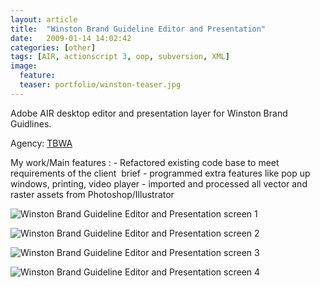 ```yaml
---
layout: article
title:  "Winston Brand Guideline Editor and Presentation"
date:   2009-01-14 14:02:42
categories: [other]
tags: [AIR, actionscript 3, oop, subversion, XML]
image:
  feature:
  teaser: portfolio/winston-teaser.jpg
---
```

Adobe AIR desktop editor and presentation layer for Winston Brand Guidlines.


Agency: [TBWA](http://www.tbwa-london.com/) 

My work/Main features : 
    - Refactored existing code base to meet requirements of the client  brief
    - programmed extra features like pop up windows, printing, video player
    - imported and processed all vector and raster assets from Photoshop/Illustrator


![Winston Brand Guideline Editor and Presentation screen 1]({{site.baseurl}}/images/portfolio/winston-1.jpg "Winston Brand Guideline Editor and Presentation screen 1")

![Winston Brand Guideline Editor and Presentation screen 2]({{site.baseurl}}/images/portfolio/winston-2.jpg "TalkTalk TV Tribes quiz screen 2")

![Winston Brand Guideline Editor and Presentation screen 3]({{site.baseurl}}/images/portfolio/winston-3.jpg "Winston Brand Guideline Editor and Presentation screen 3")

![Winston Brand Guideline Editor and Presentation screen 4]({{site.baseurl}}/images/portfolio/winston-4.jpg "Winston Brand Guideline Editor and Presentation screen 4")
